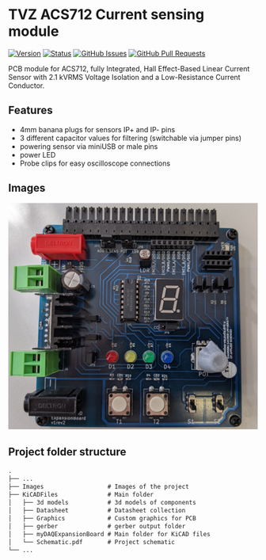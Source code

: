 # TVZ ACS712 Current sensing module

[![Version](https://img.shields.io/github/v/release/jkordek1/myDAQ-Expansion-Board)](https://github.com/jkordek1/myDAQ-Expansion-Board/releases/tag/Initial)
[![Status](https://img.shields.io/badge/status-active-success.svg)]()
[![GitHub Issues](https://img.shields.io/github/issues/jkordek1/myDAQ-Expansion-Board)](https://github.com/jkordek1/myDAQ-Expansion-Board/issues)
[![GitHub Pull Requests](https://img.shields.io/github/issues-pr/jkordek1/myDAQ-Expansion-Board)](https://github.com/jkordek1/myDAQ-Expansion-Board/pulls)

 PCB module for ACS712, fully Integrated, Hall Effect-Based Linear Current Sensor with 2.1 kVRMS Voltage Isolation and a Low-Resistance Current Conductor.
 
 ## Features
 - 4mm banana plugs for sensors IP+ and IP- pins
 - 3 different capacitor values for filtering (switchable via jumper pins)
 - powering sensor via miniUSB or male pins
 - power LED
 - Probe clips for easy oscilloscope connections

## Images
<p align="center">
  <img width="800" src="https://raw.githubusercontent.com/jkordek1/myDAQ-Expansion-Board/main/Images/Front.jpg">
</p>

## Project folder structure
    .
    ├── ...
    ├── Images                  # Images of the project
    ├── KiCADFiles              # Main folder
    │   ├── 3d models           # 3d models of components
    │   ├── Datasheet           # Datasheet collection
    │   ├── Graphics            # Custom graphics for PCB
    │   ├── gerber              # gerber output folder
    │   ├── myDAQExpansionBoard # Main folder for KiCAD files
    │   └── Schematic.pdf       # Project schematic
    └── ...

 

